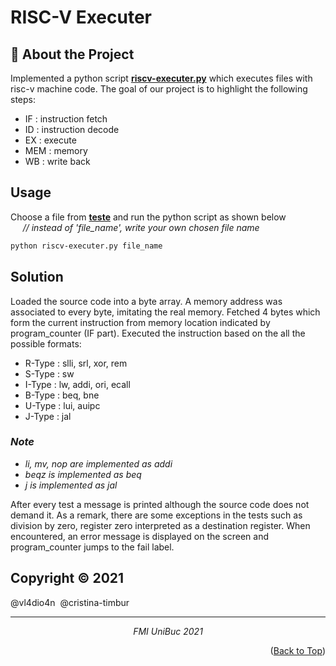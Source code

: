 # RISC-V Executer 

## 🥇 About the Project

Implemented a python script <a href="riscv-executer.py">**riscv-executer.py**</a>   which executes files with risc-v machine code. The goal of our project is to highlight the following steps:  
- IF : instruction fetch  
- ID : instruction decode  
- EX : execute  
- MEM : memory  
- WB  : write back  
    

## Usage

Choose a file from <a href="teste">**teste**</a> and run the python script as shown below    
  *&nbsp;&nbsp;&nbsp;&nbsp; // instead of 'file_name', write your own chosen file name*
```bash
python riscv-executer.py file_name
```

## Solution

Loaded the source code into a byte array. A memory address was associated to every byte, imitating
the real memory. Fetched 4 bytes which form the current instruction from memory location indicated by program_counter (IF part).
Executed the instruction based on the all the possible formats:   

- R-Type : slli, srl, xor, rem  
- S-Type : sw  
- I-Type : lw, addi, ori, ecall  
- B-Type : beq, bne  
- U-Type : lui, auipc  
- J-Type : jal  


### _Note_
 
- _li, mv, nop are implemented as addi_
- _beqz is implemented as beq_
- _j is implemented as jal_
 

After every test a message is printed although the source code does not demand it.
As a remark, there are some exceptions in the tests such as division by zero, register zero interpreted as a destination register.
When encountered, an error message is displayed on the screen and program_counter jumps to the fail label.  






## Copyright © 2021

@vl4dio4n &nbsp;@cristina-timbur 

***
*<p align="center"><a>FMI UniBuc 2021</a></p>* 

<p align="right">(<a href="#top">Back to Top</a>)</p>
